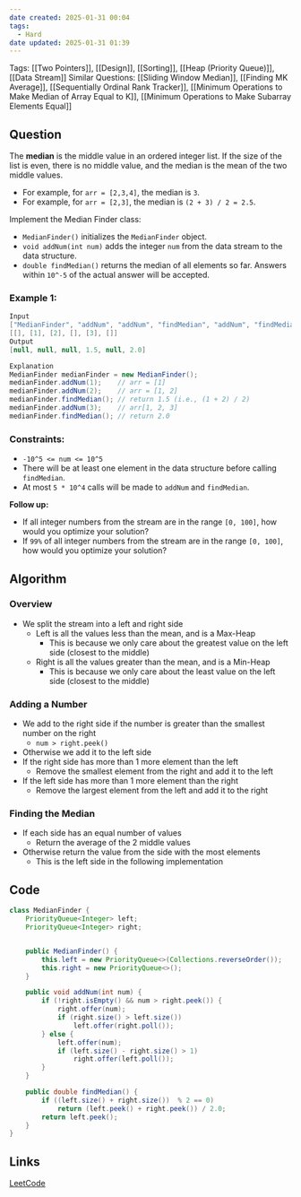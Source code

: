 ```yaml
---
date created: 2025-01-31 00:04
tags:
  - Hard
date updated: 2025-01-31 01:39
---
```


Tags: [[Two Pointers]], [[Design]], [[Sorting]], [[Heap (Priority Queue)]], [[Data Stream]]
Similar Questions: [[Sliding Window Median]], [[Finding MK Average]], [[Sequentially Ordinal Rank Tracker]], [[Minimum Operations to Make Median of Array Equal to K]], [[Minimum Operations to Make Subarray Elements Equal]]

## Question

The **median** is the middle value in an ordered integer list. If the size of the list is even, there is no middle value, and the median is the mean of the two middle values.

- For example, for `arr = [2,3,4]`, the median is `3`.
- For example, for `arr = [2,3]`, the median is `(2 + 3) / 2 = 2.5`.

Implement the Median Finder class:

- `MedianFinder()` initializes the `MedianFinder` object.
- `void addNum(int num)` adds the integer `num` from the data stream to the data structure.
- `double findMedian()` returns the median of all elements so far. Answers within `10^-5` of the actual answer will be accepted.

### Example 1:

```java
Input
["MedianFinder", "addNum", "addNum", "findMedian", "addNum", "findMedian"]
[[], [1], [2], [], [3], []]
Output
[null, null, null, 1.5, null, 2.0]

Explanation
MedianFinder medianFinder = new MedianFinder();
medianFinder.addNum(1);    // arr = [1]
medianFinder.addNum(2);    // arr = [1, 2]
medianFinder.findMedian(); // return 1.5 (i.e., (1 + 2) / 2)
medianFinder.addNum(3);    // arr[1, 2, 3]
medianFinder.findMedian(); // return 2.0
```

### Constraints:

- `-10^5 <= num <= 10^5`
- There will be at least one element in the data structure before calling `findMedian`.
- At most `5 * 10^4` calls will be made to `addNum` and `findMedian`.

**Follow up:**

- If all integer numbers from the stream are in the range `[0, 100]`, how would you optimize your solution?
- If `99%` of all integer numbers from the stream are in the range `[0, 100]`, how would you optimize your solution?

## Algorithm

### Overview

- We split the stream into a left and right side
  - Left is all the values less than the mean, and is a Max-Heap
    - This is because we only care about the greatest value on the left side (closest to the middle)
  - Right is all the values greater than the mean, and is a Min-Heap
    - This is because we only care about the least value on the left side (closest to the middle)

### Adding a Number

- We add to the right side if the number is greater than the smallest number on the right
  - `num > right.peek()`
- Otherwise we add it to the left side
- If the right side has more than 1 more element than the left
  - Remove the smallest element from the right and add it to the left
- If the left side has more than 1 more element than the right
  - Remove the largest element from the left and add it to the right

### Finding the Median

- If each side has an equal number of values
  - Return the average of the 2 middle values
- Otherwise return the value from the side with the most elements
  - This is the left side in the following implementation

## Code

```java
class MedianFinder {
    PriorityQueue<Integer> left;
    PriorityQueue<Integer> right;


    public MedianFinder() {
        this.left = new PriorityQueue<>(Collections.reverseOrder());
        this.right = new PriorityQueue<>();
    }

    public void addNum(int num) {
        if (!right.isEmpty() && num > right.peek()) {
            right.offer(num);
            if (right.size() > left.size())
                left.offer(right.poll());
        } else {
            left.offer(num);
            if (left.size() - right.size() > 1)
                right.offer(left.poll());
        }
    }

    public double findMedian() {
        if ((left.size() + right.size())  % 2 == 0)
            return (left.peek() + right.peek()) / 2.0;
        return left.peek();
    }
}
```

## Links

[LeetCode](https://leetcode.com/problems/find-median-from-data-stream/description/)
